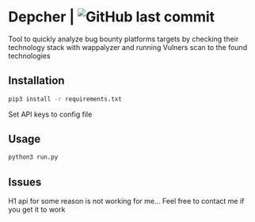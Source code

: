 # Depcher | ![GitHub last commit](https://img.shields.io/github/last-commit/patuuh/Depcher)

Tool to quickly analyze bug bounty platforms targets by checking their technology stack with wappalyzer and running Vulners scan to the found technologies

## Installation
```bash
pip3 install -r requirements.txt
```
Set API keys to config file

## Usage
```bash
python3 run.py
```

## Issues

H1 api for some reason is not working for me... Feel free to contact me if you get it to work
